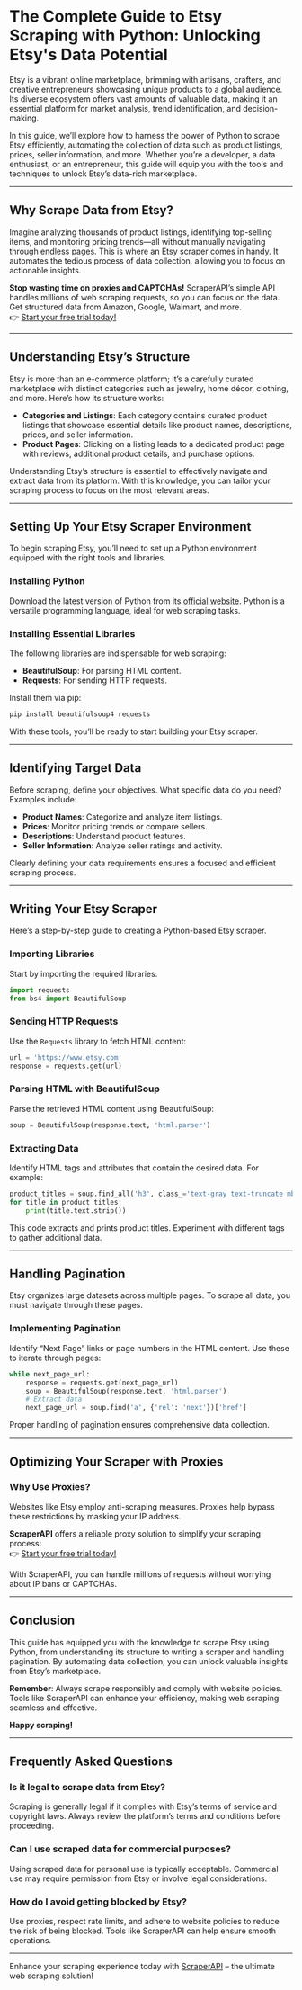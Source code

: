 
# The Complete Guide to Etsy Scraping with Python: Unlocking Etsy's Data Potential

Etsy is a vibrant online marketplace, brimming with artisans, crafters, and creative entrepreneurs showcasing unique products to a global audience. Its diverse ecosystem offers vast amounts of valuable data, making it an essential platform for market analysis, trend identification, and decision-making.

In this guide, we’ll explore how to harness the power of Python to scrape Etsy efficiently, automating the collection of data such as product listings, prices, seller information, and more. Whether you’re a developer, a data enthusiast, or an entrepreneur, this guide will equip you with the tools and techniques to unlock Etsy’s data-rich marketplace.

---

## Why Scrape Data from Etsy?

Imagine analyzing thousands of product listings, identifying top-selling items, and monitoring pricing trends—all without manually navigating through endless pages. This is where an Etsy scraper comes in handy. It automates the tedious process of data collection, allowing you to focus on actionable insights.

**Stop wasting time on proxies and CAPTCHAs!** ScraperAPI’s simple API handles millions of web scraping requests, so you can focus on the data. Get structured data from Amazon, Google, Walmart, and more.  
👉 [Start your free trial today!](https://bit.ly/Scraperapi)

---

## Understanding Etsy’s Structure

Etsy is more than an e-commerce platform; it’s a carefully curated marketplace with distinct categories such as jewelry, home décor, clothing, and more. Here’s how its structure works:

- **Categories and Listings**: Each category contains curated product listings that showcase essential details like product names, descriptions, prices, and seller information.
- **Product Pages**: Clicking on a listing leads to a dedicated product page with reviews, additional product details, and purchase options.

Understanding Etsy’s structure is essential to effectively navigate and extract data from its platform. With this knowledge, you can tailor your scraping process to focus on the most relevant areas.

---

## Setting Up Your Etsy Scraper Environment

To begin scraping Etsy, you’ll need to set up a Python environment equipped with the right tools and libraries.

### Installing Python
Download the latest version of Python from its [official website](https://www.python.org/). Python is a versatile programming language, ideal for web scraping tasks.

### Installing Essential Libraries
The following libraries are indispensable for web scraping:

- **BeautifulSoup**: For parsing HTML content.
- **Requests**: For sending HTTP requests.

Install them via pip:
```bash
pip install beautifulsoup4 requests
```

With these tools, you’ll be ready to start building your Etsy scraper.

---

## Identifying Target Data

Before scraping, define your objectives. What specific data do you need? Examples include:

- **Product Names**: Categorize and analyze item listings.
- **Prices**: Monitor pricing trends or compare sellers.
- **Descriptions**: Understand product features.
- **Seller Information**: Analyze seller ratings and activity.

Clearly defining your data requirements ensures a focused and efficient scraping process.

---

## Writing Your Etsy Scraper

Here’s a step-by-step guide to creating a Python-based Etsy scraper.

### Importing Libraries
Start by importing the required libraries:
```python
import requests
from bs4 import BeautifulSoup
```

### Sending HTTP Requests
Use the `Requests` library to fetch HTML content:
```python
url = 'https://www.etsy.com'
response = requests.get(url)
```

### Parsing HTML with BeautifulSoup
Parse the retrieved HTML content using BeautifulSoup:
```python
soup = BeautifulSoup(response.text, 'html.parser')
```

### Extracting Data
Identify HTML tags and attributes that contain the desired data. For example:
```python
product_titles = soup.find_all('h3', class_='text-gray text-truncate mb-xs-0 text-body')
for title in product_titles:
    print(title.text.strip())
```

This code extracts and prints product titles. Experiment with different tags to gather additional data.

---

## Handling Pagination

Etsy organizes large datasets across multiple pages. To scrape all data, you must navigate through these pages.

### Implementing Pagination
Identify “Next Page” links or page numbers in the HTML content. Use these to iterate through pages:
```python
while next_page_url:
    response = requests.get(next_page_url)
    soup = BeautifulSoup(response.text, 'html.parser')
    # Extract data
    next_page_url = soup.find('a', {'rel': 'next'})['href']
```

Proper handling of pagination ensures comprehensive data collection.

---

## Optimizing Your Scraper with Proxies

### Why Use Proxies?
Websites like Etsy employ anti-scraping measures. Proxies help bypass these restrictions by masking your IP address. 

**ScraperAPI** offers a reliable proxy solution to simplify your scraping process:  
👉 [Start your free trial today!](https://bit.ly/Scraperapi)

With ScraperAPI, you can handle millions of requests without worrying about IP bans or CAPTCHAs.

---

## Conclusion

This guide has equipped you with the knowledge to scrape Etsy using Python, from understanding its structure to writing a scraper and handling pagination. By automating data collection, you can unlock valuable insights from Etsy’s marketplace.

**Remember**: Always scrape responsibly and comply with website policies. Tools like ScraperAPI can enhance your efficiency, making web scraping seamless and effective.

**Happy scraping!**

---

## Frequently Asked Questions

### Is it legal to scrape data from Etsy?
Scraping is generally legal if it complies with Etsy’s terms of service and copyright laws. Always review the platform’s terms and conditions before proceeding.

### Can I use scraped data for commercial purposes?
Using scraped data for personal use is typically acceptable. Commercial use may require permission from Etsy or involve legal considerations.

### How do I avoid getting blocked by Etsy?
Use proxies, respect rate limits, and adhere to website policies to reduce the risk of being blocked. Tools like ScraperAPI can help ensure smooth operations.

---

Enhance your scraping experience today with [ScraperAPI](https://bit.ly/Scraperapi) – the ultimate web scraping solution!
